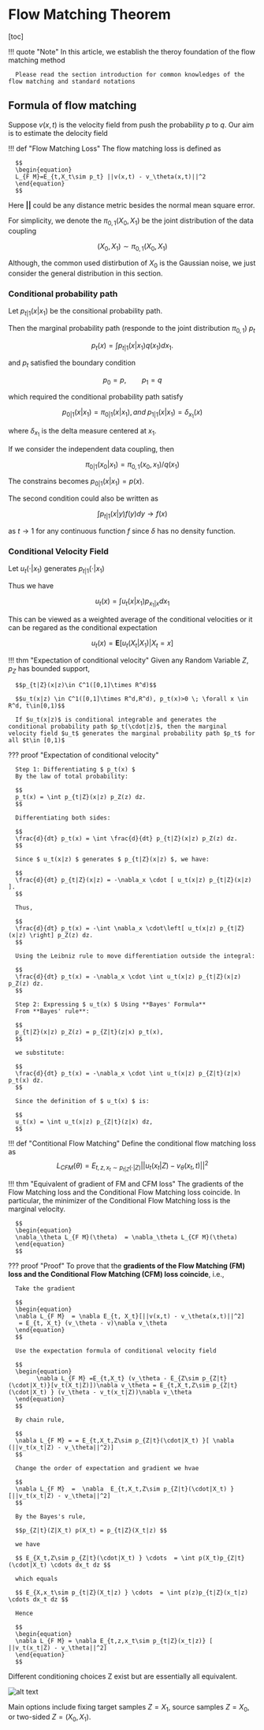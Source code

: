 # Flow Matching Theorem

[toc]

!!! quote "Note"
      In this article, we establish the theroy foundation of the flow matching method

      Please read the section introduction for common knowledges of the flow matching and standard notations

## Formula of flow matching

Suppose $v(x,t)$ is the velocity field from push the probability $p$ to $q$. Our aim is to estimate the delocity field

!!! def "Flow Matching Loss"
      The flow matching loss is defined as

      $$
      \begin{equation}
      L_{F M}=E_{t,X_t\sim p_t} ||v(x,t) - v_\theta(x,t)||^2
      \end{equation}
      $$

Here **$||$** could be any distance metric besides the normal mean square error.

For simplicity, we denote the $\pi_{0,1}(X_0,X_1)$ be the joint distribution of the data coupling

$$(X_0,X_1)\sim \pi_{0,1}(X_0,X_1)$$

Although, the common used distirbution of $X_0$ is the Gaussian noise, we just consider the general distribution in this section.

### Conditional probability path

Let $p_{t|1}(x|x_1)$ be the consitional probability path.

Then the marginal probability path (responde to the joint distribution $\pi_{0,1}$) $p_t$

$$\tag{1}p_t(x) = \int p_{t|1}(x|x_1) q(x_1)d x_1.$$

and $p_t$ satisfied the boundary condition

$$p_0 = p, \qquad p_1 = q$$

which required the conditional probability path satisfy

$$
p_{0|1}(x|x_1) = \pi_{0|1}(x|x_1), and \; p_{1|1} (x|x_1) = \delta_{x_1}(x)
$$

where $\delta_{x_1}$ is the delta measure centered at $x_1$.

If we consider the independent data coupling, then

$$\pi_{0|1}(x_0|x_1) = \pi_{0,1}(x_0,x_1)/q(x_1)$$

The constrains becomes $p_{0|1}(x|x_1) = p(x)$.

The second condition could also be written as

$$\int p_{t|1}(x|y) f(y) d y \rightarrow f(x)$$

as $t\rightarrow 1$ for any continuous function $f$ since $\delta$ has no density function.

### Conditional Velocity Field

Let $u_t(\cdot|x_1)$ generates $p_{t|1}(\cdot | x_1)$

Thus we have

$$\tag{2}u_t(x) = \int u_t(x|x_1) p_{x_1|x} d x_1$$

This can be viewed as a weighted average of the conditional velocities or it can be regared as the conditional expectation

$$u_t(x) = \mathbf{E}[u_t(X_t|X_1)|X_t=x]$$

!!! thm "Expectation of conditional velocity"
      Given any Random Variable $Z$, $p_Z$ has bounded support,

      $$p_{t|Z}(x|z)\in C^1([0,1]\times R^d)$$

      $$u_t(x|z) \in C^1([0,1]\times R^d,R^d), p_t(x)>0 \; \forall x \in R^d, t\in[0,1)$$

      If $u_t(x|z)$ is conditional integrable and generates the conditional probability path $p_t(\cdot|z)$, then the marginal velocity field $u_t$ generates the marginal probability path $p_t$ for all $t\in [0,1)$

??? proof "Expectation of conditional velocity"

      Step 1: Differentiating $ p_t(x) $
      By the law of total probability:

      $$
      p_t(x) = \int p_{t|Z}(x|z) p_Z(z) dz.
      $$

      Differentiating both sides:

      $$
      \frac{d}{dt} p_t(x) = \int \frac{d}{dt} p_{t|Z}(x|z) p_Z(z) dz.
      $$

      Since $ u_t(x|z) $ generates $ p_{t|Z}(x|z) $, we have:

      $$
      \frac{d}{dt} p_{t|Z}(x|z) = -\nabla_x \cdot [ u_t(x|z) p_{t|Z}(x|z) ].
      $$

      Thus,

      $$
      \frac{d}{dt} p_t(x) = -\int \nabla_x \cdot\left[ u_t(x|z) p_{t|Z}(x|z) \right] p_Z(z) dz.
      $$

      Using the Leibniz rule to move differentiation outside the integral:

      $$
      \frac{d}{dt} p_t(x) = -\nabla_x \cdot \int u_t(x|z) p_{t|Z}(x|z) p_Z(z) dz.
      $$

      Step 2: Expressing $ u_t(x) $ Using **Bayes' Formula**
      From **Bayes' rule**:

      $$
      p_{t|Z}(x|z) p_Z(z) = p_{Z|t}(z|x) p_t(x),
      $$

      we substitute:

      $$
      \frac{d}{dt} p_t(x) = -\nabla_x \cdot \int u_t(x|z) p_{Z|t}(z|x) p_t(x) dz.
      $$

      Since the definition of $ u_t(x) $ is:

      $$
      u_t(x) = \int u_t(x|z) p_{Z|t}(z|x) dz,
      $$

!!! def "Contitional Flow Matching"
      Define the conditional flow matching loss as
      $$
      L_{CF M}(\theta) = E_{t,z,x_t\sim p_{t|Z}(\cdot | Z)} || u_t(x_t|Z)-v_\theta(x_t,t)||^2
      $$

!!! thm "Equivalent of gradient of FM and CFM loss"
      The gradients of the Flow Matching loss and the Conditional Flow Matching loss coincide. In particular, the minimizer of the Conditional Flow Matching loss is the marginal velocity.

      $$
      \begin{equation}
      \nabla_\theta L_{F M}(\theta)  = \nabla_\theta L_{CF M}(\theta)
      \end{equation}
      $$

??? proof "Proof"
      To prove that the **gradients of the Flow Matching (FM) loss and the Conditional Flow Matching (CFM) loss coincide**, i.e.,

      Take the gradient

      $$
      \begin{equation}
      \nabla L_{F M}  = \nabla E_{t, X_t}[||v(x,t) - v_\theta(x,t)||^2]
       = E_{t, X_t} (v_\theta - v)\nabla v_\theta
      \end{equation}
      $$

      Use the expectation formula of conditional velocity field

      $$
      \begin{equation}
            \nabla L_{F M} =E_{t,X_t} (v_\theta - E_{Z\sim p_{Z|t}(\cdot|X_t)}[v_t(X_t|Z)])\nabla v_\theta = E_{t,X_t,Z\sim p_{Z|t}(\cdot|X_t) } (v_\theta - v_t(x_t|Z))\nabla v_\theta
      \end{equation}
      $$

      By chain rule,

      $$
      \nabla L_{F M} = = E_{t,X_t,Z\sim p_{Z|t}(\cdot|X_t) }[ \nabla (||v_t(x_t|Z) - v_\theta||^2)]
      $$

      Change the order of expectation and gradient we hvae

      $$
      \nabla L_{F M}  =  \nabla  E_{t,X_t,Z\sim p_{Z|t}(\cdot|X_t) }[||v_t(x_t|Z) - v_\theta||^2]
      $$

      By the Bayes's rule,

      $$p_{Z|t}(Z|X_t) p(X_t) = p_{t|Z}(X_t|z) $$

      we have

      $$ E_{X_t,Z\sim p_{Z|t}(\cdot|X_t) } \cdots  = \int p(X_t)p_{Z|t}(\cdot|X_t) \cdots dx_t dz $$

      which equals

      $$ E_{X,x_t\sim p_{t|Z}(X_t|z) } \cdots  = \int p(z)p_{t|Z}(x_t|z) \cdots dx_t dz $$

      Hence

      $$
      \begin{equation}
      \nabla L_{F M} = \nabla E_{t,z,x_t\sim p_{t|Z}(x_t|z)} [ ||v_t(x_t|Z) - v_\theta||^2]
      \end{equation}
      $$

Different conditioning choices Z exist but are essentially all equivalent.

![alt text](../../images/image-40.png)

Main options include fixing target samples $Z = X_1$, source samples $Z = X_0$, or two-sided $Z = (X_0, X_1)$.
